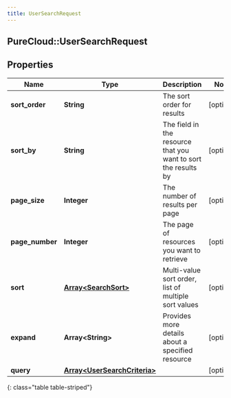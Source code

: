 ```yaml
---
title: UserSearchRequest
---
```

## PureCloud::UserSearchRequest

## Properties

|Name | Type | Description | Notes|
|------------ | ------------- | ------------- | -------------|
| **sort_order** | **String** | The sort order for results | [optional] |
| **sort_by** | **String** | The field in the resource that you want to sort the results by | [optional] |
| **page_size** | **Integer** | The number of results per page | [optional] |
| **page_number** | **Integer** | The page of resources you want to retrieve | [optional] |
| **sort** | [**Array&lt;SearchSort&gt;**](SearchSort.html) | Multi-value sort order, list of multiple sort values | [optional] |
| **expand** | **Array&lt;String&gt;** | Provides more details about a specified resource | [optional] |
| **query** | [**Array&lt;UserSearchCriteria&gt;**](UserSearchCriteria.html) |  | [optional] |
{: class="table table-striped"}


